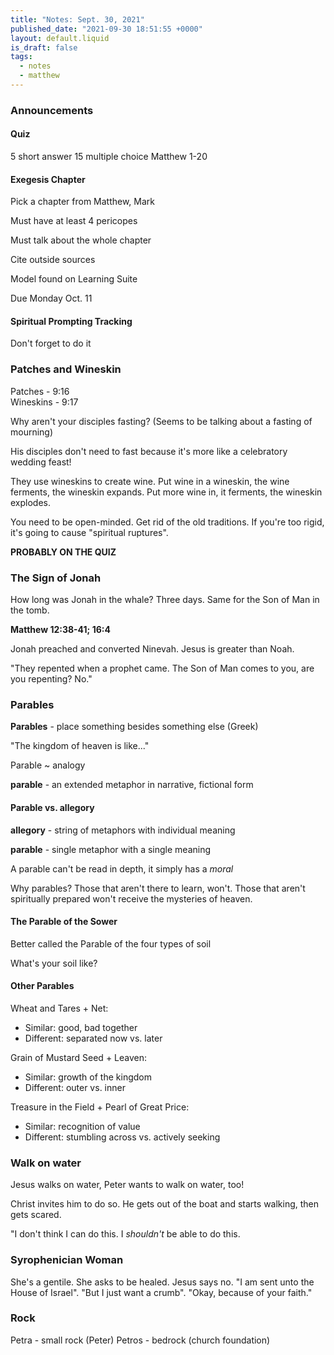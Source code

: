 ```yaml
---
title: "Notes: Sept. 30, 2021"
published_date: "2021-09-30 18:51:55 +0000"
layout: default.liquid
is_draft: false
tags:
  - notes
  - matthew
---
```

### Announcements

#### Quiz
5 short answer
15 multiple choice
Matthew 1-20

#### Exegesis Chapter
Pick a chapter from Matthew, Mark

Must have at least 4 pericopes

Must talk about the whole chapter

Cite outside sources

Model found on Learning Suite

Due Monday Oct. 11

#### Spiritual Prompting Tracking
Don't forget to do it

### Patches and Wineskin
Patches - 9:16  
Wineskins - 9:17

Why aren't your disciples fasting?  (Seems to be
talking about a fasting of mourning)

His disciples don't need to fast because it's more
like a celebratory wedding feast!

They use wineskins to create wine. Put wine in a
wineskin, the wine ferments, the wineskin
expands. Put more wine in, it ferments, the
wineskin explodes.

You need to be open-minded. Get rid of the old
traditions. If you're too rigid, it's going to
cause "spiritual ruptures".

**PROBABLY ON THE QUIZ**

### The Sign of Jonah
How long was Jonah in the whale? Three days. Same
for the Son of Man in the tomb.

**Matthew 12:38-41; 16:4**

Jonah preached and converted Ninevah. Jesus is
greater than Noah.

"They repented when a prophet came. The Son of Man
comes to you, are you repenting? No."

### Parables
**Parables** - place something besides something
else (Greek)

"The kingdom of heaven is like..."

Parable ~ analogy

**parable** - an extended metaphor in narrative,
fictional form

#### Parable vs. allegory
**allegory** - string of metaphors with individual
meaning

**parable** - single metaphor with a single
meaning

A parable can't be read in depth, it simply has a
*moral*

Why parables? Those that aren't there to learn,
won't. Those that aren't spiritually prepared
won't receive the mysteries of heaven.

#### The Parable of the Sower
Better called the Parable of the four types of
soil

What's your soil like?

#### Other Parables
Wheat and Tares + Net:
  * Similar: good, bad together
  * Different: separated now vs. later

Grain of Mustard Seed + Leaven:
  * Similar: growth of the kingdom
  * Different: outer vs. inner

Treasure in the Field + Pearl of Great Price:
  * Similar: recognition of value
  * Different: stumbling across vs. actively
    seeking

### Walk on water
Jesus walks on water, Peter wants to walk on
water, too!

Christ invites him to do so. He gets out of the
boat and starts walking, then gets scared.

"I don't think I can do this. I *shouldn't* be
able to do this.

### Syrophenician Woman
She's a gentile. She asks to be healed. Jesus says
no. "I am sent unto the House of Israel". "But I
just want a crumb". "Okay, because of your faith."

### Rock
Petra - small rock (Peter)
Petros - bedrock (church foundation)
